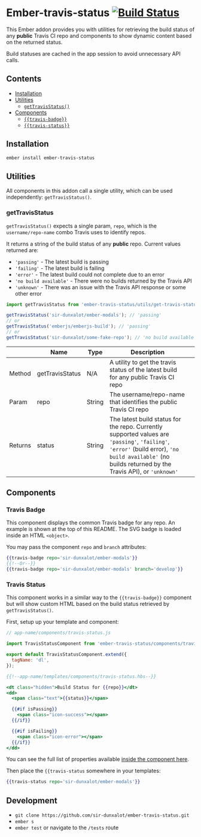 Ember-travis-status [![Build Status](https://travis-ci.org/sir-dunxalot/ember-travis-status.svg?branch=master)](https://travis-ci.org/sir-dunxalot/ember-travis-status)
======

This Ember addon provides you with utilities for retrieving the build status of any **public** Travis CI repo and components to show dynamic content based on the returned status.

Build statuses are cached in the app session to avoid unnecessary API calls.

## Contents

- [Installation](#installation)
- [Utilities](#utilities)
  - [`getTravisStatus()`](#gettravisstatus)
- [Components](#components)
  - [`{{travis-badge}}`](#travis-badge)
  - [`{{travis-status}}`](#travis-status)

## Installation

```sh
ember install ember-travis-status
```

## Utilities

All components in this addon call a single utility, which can be used independently: `getTravisStatus()`.

### getTravisStatus

`getTravisStatus()` expects a single param, `repo`, which is the `username/repo-name` combo Travis uses to identify repos.

It returns a string of the build status of any **public** repo. Current values returned are:

- `'passing'` - The latest build is passing
- `'failing'` - The latest build is failing
- `'error'` - The latest build could not complete due to an error
- `'no build available'` - There were no builds returned by the Travis API
- `'unknown'` - There was an issue with the Travis API response or some other error

```js
import getTravisStatus from 'ember-travis-status/utils/get-travis-status';

getTravisStatus('sir-dunxalot/ember-modals'); // 'passing'
// or
getTravisStatus('emberjs/emberjs-build'); // 'passing'
// or
getTravisStatus('sir-dunxalot/some-fake-repo'); // 'no build available'
```

|         | Name            | Type   | Description                                                                                                                            |   |
|---------|-----------------|--------|----------------------------------------------------------------------------------------------------------------------------------------|---|
| Method  | getTravisStatus | N/A    | A utility to get the travis status of the latest build for any public Travis CI repo                                                   |   |
| Param   | repo            | String | The username/repo-name that identifies the public Travis CI repo                                                                       |   |
| Returns | status          | String | The latest build status for the repo. Currently supported values are `'passing'`, `'failing'`, `'error'` (build error), `'no build available'` (no builds returned by the Travis API), or `'unknown'` |   |

## Components

### Travis Badge

This component displays the common Travis badge for any repo. An example is shown at the top of this README. The SVG badge is loaded inside an HTML `<object>`.

You may pass the component `repo` and `branch` attributes:

```hbs
{{travis-badge repo='sir-dunxalot/ember-modals'}}
{{!--Or--}}
{{travis-badge repo='sir-dunxalot/ember-modals' branch='develop'}}
```

### Travis Status

This component works in a similar way to the `{{travis-badge}}` component but will show custom HTML based on the build status retrieved by `getTravisStatus()`.

First, setup up your template and component:

```js
// app-name/components/travis-status.js

import TravisStatusComponent from 'ember-travis-status/components/travis-status';

export default TravisStatusComponent.extend({
  tagName: 'dl',
});
```

```hbs
{{!--app-name/templates/components/travis-status.hbs--}}

<dt class="hidden">Build Status for {{repo}}</dt>
<dd>
  <span class="text">{{status}}</span>

  {{#if isPassing}}
    <span class="icon-success"></span>
  {{/if}}

  {{#if isFailing}}
    <span class="icon-error"></span>
  {{/if}}
</dd>
```

You can see the full list of properties available [inside the component here](https://github.com/sir-dunxalot/ember-travis-status/blob/master/addon/components/travis-status.js).

Then place the `{{travis-status` somewhere in your templates:

```hbs
{{travis-status repo='sir-dunxalot/ember-modals'}}
```

## Development

- `git clone https://github.com/sir-dunxalot/ember-travis-status.git`
- `ember s`
- `ember test` or navigate to the `/tests` route
